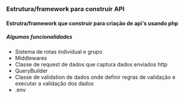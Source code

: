 <h3>Estrutura/framework para construir API</h3>
<h4>Estrutra/framework que construir para criação de api's usando php</h4>
<h5>Algumas funcionalidades</h5>
<ul>
  <li>Sistema de rotas individual e grupo</li>
   <li>Middlewares</li>
   <li>Classe de request de dados que captura dados enviados http</li>
   <li>QueryBuilder</li>
   <li>Classe de validation de dados onde definir regras de validação e executar a validação dos dados</li>
   <li>.env</li>  
</ul>
